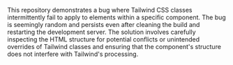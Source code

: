 This repository demonstrates a bug where Tailwind CSS classes intermittently fail to apply to elements within a specific component. The bug is seemingly random and persists even after cleaning the build and restarting the development server. The solution involves carefully inspecting the HTML structure for potential conflicts or unintended overrides of Tailwind classes and ensuring that the component's structure does not interfere with Tailwind's processing.